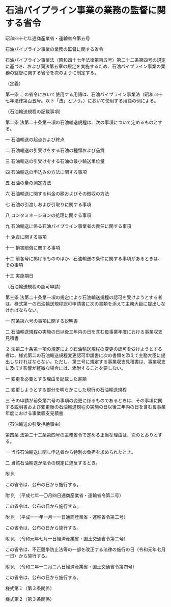 # 石油パイプライン事業の業務の監督に関する省令

昭和四十七年通商産業省・運輸省令第五号

石油パイプライン事業の業務の監督に関する省令

石油パイプライン事業法（昭和四十七年法律第百五号）第二十二条第四号の規定に基づき、および同法第五章の規定を実施するため、石油パイプライン事業の業務の監督に関する省令を次のように制定する。

（定義）

第一条 この省令において使用する用語は、石油パイプライン事業法（昭和四十七年法律第百五号。以下「法」という。）において使用する用語の例による。

（石油輸送規程の記載事項）

第二条 法第二十条第一項の石油輸送規程は、次の事項について定めるものとする。

一 石油輸送の起点および終点

二 石油輸送の引受けをする石油の種類および品質

三 石油輸送の引受けをする石油の最小輸送単位量

四 石油輸送の申込みの方法に関する事項

五 石油の量の測定方法

六 石油輸送に関する料金の額およびその徴収の方法

七 石油の引渡しおよび引取りに関する事項

八 コンタミネーシヨンの処理に関する事項

九 石油輸送に係る石油パイプライン事業者の責任に関する事項

十 免責に関する事項

十一 損害賠償に関する事項

十二 前各号に掲げるもののほか、石油輸送の条件に関する事項があるときは、その事項

十三 実施期日

（石油輸送規程の認可申請）

第三条 法第二十条第一項の規定により石油輸送規程の認可を受けようとする者は、様式第一の石油輸送規程認可申請書に次の書類を添えて主務大臣に提出しなければならない。

一 前条第六号の事項に関する説明書

二 石油輸送規程の実施の日以後三年内の日を含む毎事業年度における事業収支見積書

２ 法第二十条第一項の規定により石油輸送規程の変更の認可を受けようとする者は、様式第二の石油輸送規程変更認可申請書に次の書類を添えて主務大臣に提出しなければならない。ただし、第三号に規定する事業収支見積書は、事業収支に及ぼす影響が軽微な場合には、添附することを要しない。

一 変更を必要とする理由を記載した書類

二 変更しようとする部分を明らかにした現行の石油輸送規程

三 その申請が前条第六号の事項の変更に係るものであるときは、その事項に関する説明書および変更後の石油輸送規程の実施の日以後三年内の日を含む毎事業年度における事業収支見積書

（石油輸送の引受拒絶事由）

第四条 法第二十二条第四号の主務省令で定める正当な理由は、次のとおりとする。

一 当該石油輸送に関し申込者から特別の負担を求められたとき。

二 当該石油輸送が法令の規定に違反するとき。

附 則

この省令は、公布の日から施行する。

附 則 （平成七年一〇月四日通商産業省・運輸省令第二号）

この省令は、公布の日から施行する。

附 則 （平成一一年一月一一日通商産業省・運輸省令第二号）

この省令は、公布の日から施行する。

附 則 （令和元年七月一日経済産業省・国土交通省令第二号）

この省令は、不正競争防止法等の一部を改正する法律の施行の日（令和元年七月一日）から施行する。

附 則 （令和二年一二月二八日経済産業省・国土交通省令第四号）

この省令は、公布の日から施行する。

様式第１（第３条関係）

[](/./pict/347M50000c00005_20201228_502M60000c00004_001.pdf)

様式第２（第３条関係）

[](/./pict/347M50000c00005_20201228_502M60000c00004_002.pdf)
